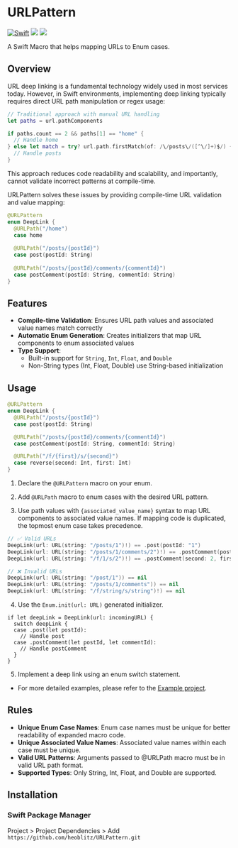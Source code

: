# URLPattern
[![Swift](https://github.com/heoblitz/URLPattern/actions/workflows/swift.yml/badge.svg?branch=main)](https://github.com/heoblitz/URLPattern/actions/workflows/swift.yml)
[![](https://img.shields.io/endpoint?url=https%3A%2F%2Fswiftpackageindex.com%2Fapi%2Fpackages%2Fheoblitz%2FURLPattern%2Fbadge%3Ftype%3Dswift-versions)](https://swiftpackageindex.com/heoblitz/URLPattern)
[![](https://img.shields.io/endpoint?url=https%3A%2F%2Fswiftpackageindex.com%2Fapi%2Fpackages%2Fheoblitz%2FURLPattern%2Fbadge%3Ftype%3Dplatforms)](https://swiftpackageindex.com/heoblitz/URLPattern)

A Swift Macro that helps mapping URLs to Enum cases.

## Overview

URL deep linking is a fundamental technology widely used in most services today. However, in Swift environments, implementing deep linking typically requires direct URL path manipulation or regex usage:

```swift
// Traditional approach with manual URL handling
let paths = url.pathComponents

if paths.count == 2 && paths[1] == "home" {
  // Handle home
} else let match = try? url.path.firstMatch(of: /\/posts\/([^\/]+)$/) {
  // Handle posts
}
```

This approach reduces code readability and scalability, and importantly, cannot validate incorrect patterns at compile-time.

URLPattern solves these issues by providing compile-time URL validation and value mapping:

```swift
@URLPattern
enum DeepLink {
  @URLPath("/home")
  case home
    
  @URLPath("/posts/{postId}")
  case post(postId: String)
    
  @URLPath("/posts/{postId}/comments/{commentId}")
  case postComment(postId: String, commentId: String)
}
```

## Features

- **Compile-time Validation**: Ensures URL path values and associated value names match correctly
- **Automatic Enum Generation**: Creates initializers that map URL components to enum associated values
- **Type Support**: 
  - Built-in support for `String`, `Int`, `Float`, and `Double`
  - Non-String types (Int, Float, Double) use String-based initialization

## Usage

```swift
@URLPattern
enum DeepLink {
  @URLPath("/posts/{postId}")
  case post(postId: String)

  @URLPath("/posts/{postId}/comments/{commentId}")
  case postComment(postId: String, commentId: String)

  @URLPath("/f/{first}/s/{second}")
  case reverse(second: Int, first: Int)
}
```

1. Declare the `@URLPattern` macro on your enum.

2. Add `@URLPath` macro to enum cases with the desired URL pattern.

3. Use path values with `{associated_value_name}` syntax to map URL components to associated value names. If mapping code is duplicated, the topmost enum case takes precedence.


```swift
// ✅ Valid URLs
DeepLink(url: URL(string: "/posts/1")!) == .post(postId: "1")
DeepLink(url: URL(string: "/posts/1/comments/2")!) == .postComment(postId: "1", commentId: "2")
DeepLink(url: URL(string: "/f/1/s/2")!) == .postComment(second: 2, first: 1)

// ❌ Invalid URLs
DeepLink(url: URL(string: "/post/1")) == nil
DeepLink(url: URL(string: "/posts/1/comments")) == nil
DeepLink(url: URL(string: "/f/string/s/string")!) == nil
```
4. Use the `Enum.init(url: URL)` generated initializer. 
```
if let deepLink = DeepLink(url: incomingURL) {
  switch deepLink {
  case .post(let postId):
    // Handle post
  case .postComment(let postId, let commentId):
    // Handle postComment
  }
}
```
5. Implement a deep link using an enum switch statement.
- For more detailed examples, please refer to the [Example project](https://github.com/heoblitz/URLPattern/tree/main/URLPatternExample).

## Rules

- **Unique Enum Case Names**: Enum case names must be unique for better readability of expanded macro code.
- **Unique Associated Value Names**: Associated value names within each case must be unique.
- **Valid URL Patterns**: Arguments passed to @URLPath macro must be in valid URL path format.
- **Supported Types**: Only String, Int, Float, and Double are supported.

## Installation
### Swift Package Manager
Project > Project Dependencies > Add &nbsp; `https://github.com/heoblitz/URLPattern.git`  
